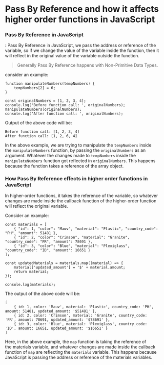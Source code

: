 # Pass By Reference and how it affects higher order functions in JavaScript

### **Pass By Reference in JavaScript**

: Pass By Reference in JavaScript, we pass the address or reference of the variable, so if we change the value of the variable inside the function, then it will reflect in the original value of the variable outside the function.

>Generally Pass By Reference happens with Non-Primitive Data Types.

consider an example:

```
function manipulateNumbers(tempNumbers) {
    tempNumbers[2] = 6;
}

const originalNumbers = [1, 2, 3, 4];
console.log('Before function call: ', originalNumbers);
manipulateNumbers(originalNumbers);
console.log('After function call: ', originalNumbers);
```
Output of the above code will be:
```
Before function call: [1, 2, 3, 4]
After function call: [1, 2, 6, 4]
```
In the above example, we are trying to manipulate the `tempNumbers` inside the `manipulateNumbers` function, by passing the `originalNumbers` as an argument. Whatever the changes made to `tempNumbers` inside the `manipulateNumbers` function got reflected in `originalNumbers`. This happens because the function takes a reference of the array object.

### **How Pass By Reference effects in higher order functions in JavaScript**

In higher-order functions, it takes the reference of the variable, so whatever changes are made inside the callback function of the higher-order function will reflect the original variable.

Consider an example:
```
const materials = [
    { "id": 1, "color": "Mauv", "material": "Plastic", "country_code": "PH", "amount": 51481 },
    { "id": 2, "color": "Crimson", "material": "Granite", "country_code": "FR", "amount": 78691 },
    { "id": 3, "color": "Blue", "material": "Plexiglass", "country_code": "ID", "amount": 16651 }
];

const updatedMaterials = materials.map((material) => {
    material['updated_amount'] = '$' + material.amount;
    return material;
});

console.log(materials);
```
The output of the above code will be:

```
[
    { id: 1, color: 'Mauv', material: 'Plastic', country_code: 'PH', amount: 51481, updated_amount: '$51481' },
    { id: 2, color: 'Crimson', material: 'Granite', country_code: 'FR', amount: 78691, updated_amount: '$78691' },
    { id: 3, color: 'Blue', material: 'Plexiglass', country_code: 'ID', amount: 16651, updated_amount: '$16651' }
] 
```

Here, in the above example, the `map` function is taking the reference of the materials variable, and whatever changes are made inside the callback function of `map` are reflecting the `materials` variable. This happens because JavaScript is passing the address or reference of the materials variables.